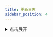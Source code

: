 ```yaml
---
title: 更新日志
sidebar_position: 4
---
```


<details>
<summary>点击展开</summary>

- 2024-10-04


  - 移除皮皮虾APP-皮皮世界（万分之0.01概率，别想了）
  - 移除茶友社区（Token 一天，垃圾）
  - 新增飞蚂蚁旧衣回收每日签到、抽奖、兑换步数、早起打卡

- 2024-10-03


    - 移除 Npm 包：`init-sudojia` （考虑到有些人环境特别不干净，亦或者国内 IP 又不会换加速源，换上之后可能还安装失败）故使用本地 `utils` 模块

      当前目录结构：

      ```markdown
      /AutoTaskScript
      ├── src
      │   ├── client
      │   │   └── 存放客户端类
      │   ├── public
      │   │   └── 存放公众号类
      │   ├── web
      │   │   └── 存放网页类
      │   ├── wx_mini
      │   │   └── 存放小程序类
      │   ├── other
      │   │   └── 存放辅助类，例如检测账号失效等
      │   └── utils
      │       └── 存放通用工具类
      └── README.md
      ```



    - 新增茶友社区每日签到



    - 新增爷爷不泡茶每日签到



- 2024-10-02 调整项目目录结构

  ```markdown
  /AutoTaskScript
  ├── src
  │   ├── client
  │   │   └── 存放客户端类
  │   ├── public
  │   │   └── 存放公众号类
  │   ├── web
  │   │   └── 存放网页类
  │   ├── wx_mini
  │   │   └── 存放小程序类
  │   └── other
  │       └── 存放辅助类，例如检测账号失效等
  └── README.md
  ```


  - 更改仓库名：[AutoTaskScript](https://github.com/sudojia/AutoTaskScript)
  - 打包 Npm 初始化依赖包：`init-sudojia`


- 2024-10-01 

  - OPPO商城添加变量【OPPO_ACTIVITY_IDS】#[OPPO Activity ID 获取](https://rh-docs.netlify.app/docs/list/client/opposhop/#%E8%8E%B7%E5%8F%96%E8%AF%B4%E6%98%8E)
  - 新增薇诺娜专柜商城每日签到
- 2024-09-30 新增多娇江山APP每日签到及任务列表
- 2024-09-27 新增江淮卡友APP每日签到及部分任务
- 2024-09-26 移除国乐酱酒脚本（改名叫国乾酱酒，使用的是有赞的模板框架）
- 2024-09-24 整合了现有仓库脚本的一个失效账号检测，并进行推送失效的账号（`sudojia_authCheck.js`）
- 2024-09-22 新增星妈优选每日签到及任务列表
- 2024-09-21 OPPO商城APP添加了累计签到天数（3、5、10、15天）奖励领取
- 2024-09-20 新增飞牛私有云每日打卡
- 2024-09-18

  - 新增龙湖天街每日签到及抽奖
  - 修复和贴吧任务签到变量合并时长度出现错误的问题
- 2024-09-16 优化完善SSPANEL面板机场签到
- 2024-09-15 新增厚工坊每日签到及浏览任务获得酒币
- 2024-09-14 新增香蕉视频每日签到及任务
- 2024-09-07 新增贴吧APP任务成长值每日签到
- 2024-09-03 新增新增胖哥俩肉蟹煲每日签到
- 2024-09-01 新增馬伍旺饮料厂每日签到
- 2024-08-30 新增嘉立创每日签到
- 2027-08-27 新增摩托范APP每日签到
- 2024-08-26 新增小牛电动APP部分积分任务
- 2024-08-24 重构七彩虹商城，运行脚本时自动刷新更新 Token
- 2024-08-23 新增[OPPO商城APP](/docs/list/client/opposhop/)每日签到及任务列表
- 2024-08-21 新增兴攀农场每日签到及种植游戏
- 2024-08-19 新增开天工作室每日签到
- 2024-08-18 新增[媓钻护肤品](/docs/list/miniProgram/hzhfp/)每日签到
- 2024-08-16

  - 新增海澜之家-游戏脚本
  - 移除茶百道脚本
- 2024-08-07 新增[植白说官方商城](/docs/list/miniProgram/kozbs/)每日签到
- 2024-08-03 更新[七彩虹商城](/docs/list/miniProgram/colorful/)**新版**签到及部分任务接口
- 2024-08-01 新增[TILTA影像城小程序](/docs/list/miniProgram/tilta/)每日签到及部分任务
- 2024-07-31 新增[水费易](/docs/list/public/shuifei/)签到
- 2024-07-30 

  - 玩拍俱乐部修复最后一次抽奖出现异常的问题

  - 兼容青龙旧版中文名称的显示
- 2024-07-27 新增[蜜雪冰城](/docs/list/miniProgram/mxbc/)每日签到
- 2024-07-22

  - 所有脚本添加随机 `User-Agent`
  - 移除了劲友、统一快乐星球、海贼王论坛
  - 新增欣都龙城小程序每日签到
  - 新增茶百道签到领券和会员日答题，答题变量【TEA_ANSWER】默认B，自行更改，`export TEA_ANSWER='A'`
- 2024-07-21
  - [雨云](https://sourl.cn/s9BTT9)添加了积分商城列表查询

  - 新增美的会员每日签到

  - 新增心喜小程序每日签到及部分任务

  - 新增贝因美小程序每日签到

  - 新增金典有机生活小程序每日签到
- 2024-07-20 新增特步会员中心小程序
- 2024-07-19 新增老板电器服务微商城小程序
- 2024-07-17 新增富士instax玩拍由我俱乐部小程序每日签到及抽奖
- 2024-07-09
  - 新增小程序：所有女生会员服务中心每日签到

  - 新增植物星球小程序
- 2024-07-07 移除海贼王论坛
- 2024-07-04 新增奈雪点单小程序每日签到，参考了 leafTheFish 的加密算法
- 2024-07-03 修复 v2ex Cookie 检测判断逻辑（使用**登出**进行判断）
- 2024-07-02 v2ex 添加了 Cookie 失效检测，如果 Cookie 失效，则推送通知
- 2024-06-30
  - 重构了所有代码，只为了后续维护成本能够降低，毕竟一开始没想这么多，就只有一两个脚本

  - 新增小程序：统一快乐星球每日签到
- 2024-06-29
  - 新增多合一积分详情
  - 新增 `check_sijishe.sh` 主要针对司机社，检测在多个备选的网站中，哪一个在当前网络条件下访问的速度最快。
- 2024-06-28 移除司机社 GitHub Actions 运行
- 2024-06-23 移除全棉时代系列
- 2024-06-20 新增天天种棉花游戏
- 2024-06-19
  - 七彩虹商城添加帖子浏览任务
  - 新增小程序全棉时代自营每日签到
  - 新增小程序全棉时代官方每日签到
- 2024-06-18 新增微信小程序七彩虹商城
- 2024-06-16

  - 新增安慕希小程序每日签到获得积分

  - 新增甄稀冰淇淋小程序每日签到获得奶滴值
- 2024-06-15
  - 新增皮皮世界-养宠得好礼脚本
  - 新增霸王茶姬小程序每日签到
- 2024-06-13 库街区新增战双签到
- 2024-06-10 新增[库街区](https://www.kurobbs.com/)签到及鸣潮签到


- 2024-05-31
  - 新增海贼王论坛每日签到
  - 新增智能电视每日签到

- 2024-05-29 适配青龙面板
- 2024-05-28
  - 重构并新建 script 分支，删除原 master 分支
  - 移除 Steam 游玩时长获取脚本
- 2024-05-22 新增 V2EX 每日签到
- 2024-05-21 稀土掘金新增[成长等级](https://juejin.cn/user/center/growth)自动任务
- 2024-05-20 新增司机社每日签到
- 2024-05-18
  - 新增阿里云盘每日签到
  - 新增百度贴吧每日签到
- 2024-05-17 优化使用 axios
- 2023-11-21 新增 Steam 游玩时长获取
- 2022-09-27 移除葫芦侠
- 2022-01-20
  - 新增稀土掘金每日签到和抽奖任务
  - 新增葫芦侠三楼板块每日签到
- 2021-09-27 SSPANEL 面板更改变量写法

  - 采用一个变量，单个规则为：网站,账号:密码 多个：网站,账号:密码&网站,账号:密码

- 2021-09-26
  - SSPANEL 面板支持多账号及多网站签到
  - 添加多个消息推送（Telegram、server 酱、Bark、PushPlus、钉钉等）
- 2021-09-25 新增 SSPANEL 面板每日签到

</details>
